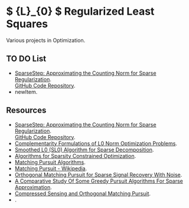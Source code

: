 # $ {L}_{0} $ Regularized Least Squares
Various projects in Optimization.

## TO DO List
 *  [SparseStep: Approximating the Counting Norm for Sparse Regularization](https://arxiv.org/abs/1701.06967).  
    [GitHub Code Repository](https://github.com/GjjvdBurg/SparseStep).
 *  newItem.

## Resources
 *  [SparseStep: Approximating the Counting Norm for Sparse Regularization](https://arxiv.org/abs/1701.06967).  
    [GitHub Code Repository](https://github.com/GjjvdBurg/SparseStep).
 *  [Complementarity Formulations of L0 Norm Optimization Problems](http://www.optimization-online.org/DB_FILE/2013/09/4053.pdf).
 *  [Smoothed L0 (SL0) Algorithm for Sparse Decomposition](http://ee.sharif.edu/~SLzero/).
 *  [Algorithms for Sparsity Constrained Optimization](http://sbahmani.ece.gatech.edu/Thesis.pdf).
 *  [Matching Pursuit Algorithms](https://www.mathworks.com/help/wavelet/ug/matching-pursuit-algorithms.html).
 *  [Matching Pursuit - Wikipedia](https://en.wikipedia.org/wiki/Matching_pursuit).
 *  [Orthogonal Matching Pursuit for Sparse Signal Recovery With Noise](http://ieeexplore.ieee.org/document/5895106/).
 *  [A Comparative Study Of Some Greedy Pursuit Algorithms For Sparse Approximation](http://www.irisa.fr/temics/staff/rath/eusipco09.pdf).
 *  [Compressed Sensing and Orthogonal Matching Pursuit](https://www.cs.utah.edu/~jeffp/teaching/cs5140/L17-OMP.pdf).
 *  []().
